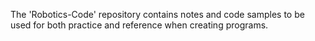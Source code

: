 The 'Robotics-Code' repository contains notes and code samples to be used for both practice and reference when creating programs.
